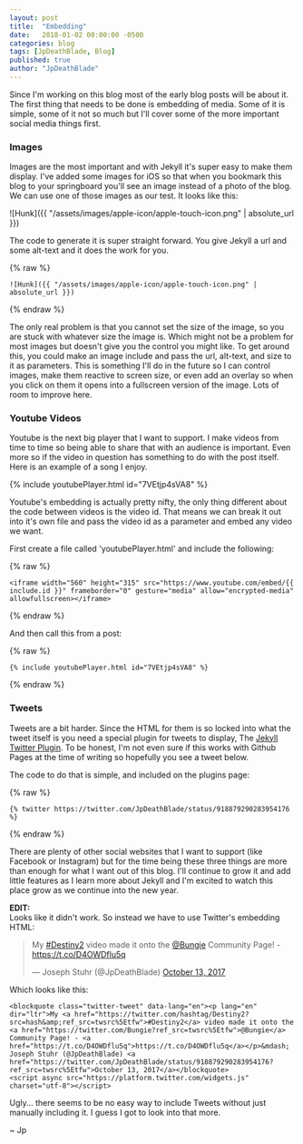 ```yaml
---
layout: post
title:  "Embedding"
date:   2018-01-02 00:00:00 -0500
categories: blog
tags: [JpDeathBlade, Blog]
published: true
author: "JpDeathBlade"
---
```

Since I'm working on this blog most of the early blog posts will be about it. The first thing that needs to be done is embedding of media. Some of it is simple, some of it not so much but I'll cover some of the more important social media things first. 

### Images
Images are the most important and with Jekyll it's super easy to make them display. I've added some images for iOS so that when you bookmark this blog to your springboard you'll see an image instead of a photo of the blog. We can use one of those images as our test. It looks like this:

![Hunk]({{ "/assets/images/apple-icon/apple-touch-icon.png" | absolute_url }})

The code to generate it is super straight forward. You give Jekyll a url and some alt-text and it does the work for you.

{% raw %}
```
![Hunk]({{ "/assets/images/apple-icon/apple-touch-icon.png" | absolute_url }})
```
{% endraw %}

The only real problem is that you cannot set the size of the image, so you are stuck with whatever size the image is. Which might not be a problem for most images but doesn't give you the control you might like. To get around this, you could make an image include and pass the url, alt-text, and size to it as parameters. This is something I'll do in the future so I can control images, make them reactive to screen size, or even add an overlay so when you click on them it opens into a fullscreen version of the image. Lots of room to improve here.

### Youtube Videos
Youtube is the next big player that I want to support. I make videos from time to time so being able to share that with an audience is important. Even more so if the video in question has something to do with the post itself. Here is an example of a song I enjoy.

{% include youtubePlayer.html id="7VEtjp4sVA8" %}

Youtube's embedding is actually pretty nifty, the only thing different about the code between videos is the video id. That means we can break it out into it's own file and pass the video id as a parameter and embed any video we want.

First create a file called 'youtubePlayer.html' and include the following:

{% raw %}
```
<iframe width="560" height="315" src="https://www.youtube.com/embed/{{ include.id }}" frameborder="0" gesture="media" allow="encrypted-media" allowfullscreen></iframe>
```
{% endraw %}

And then call this from a post:

{% raw %}
```
{% include youtubePlayer.html id="7VEtjp4sVA8" %}
```
{% endraw %}

### Tweets
Tweets are a bit harder. Since the HTML for them is so locked into what the tweet itself is you need a special
plugin for tweets to display, The [Jekyll Twitter Plugin](https://github.com/rob-murray/jekyll-twitter-plugin). To be honest, I'm not even sure if this works with Github Pages at the time of writing so hopefully you see a tweet below.

The code to do that is simple, and included on the plugins page:

{% raw %}
```
{% twitter https://twitter.com/JpDeathBlade/status/918879290283954176 %}
```
{% endraw %}

There are plenty of other social websites that I want to support (like Facebook or Instagram) but for the time being these three things are more than enough for what I want out of this blog. I'll continue to grow it and add little features as I learn more about Jekyll and I'm excited to watch this place grow as we continue into the new year.

**EDIT:**    
Looks like it didn't work. So instead we have to use Twitter's embedding HTML:

<blockquote class="twitter-tweet" data-lang="en"><p lang="en" dir="ltr">My <a href="https://twitter.com/hashtag/Destiny2?src=hash&amp;ref_src=twsrc%5Etfw">#Destiny2</a> video made it onto the <a href="https://twitter.com/Bungie?ref_src=twsrc%5Etfw">@Bungie</a> Community Page! - <a href="https://t.co/D4OWDflu5q">https://t.co/D4OWDflu5q</a></p>&mdash; Joseph Stuhr (@JpDeathBlade) <a href="https://twitter.com/JpDeathBlade/status/918879290283954176?ref_src=twsrc%5Etfw">October 13, 2017</a></blockquote>
<script async src="https://platform.twitter.com/widgets.js" charset="utf-8"></script>

Which looks like this:

```
<blockquote class="twitter-tweet" data-lang="en"><p lang="en" dir="ltr">My <a href="https://twitter.com/hashtag/Destiny2?src=hash&amp;ref_src=twsrc%5Etfw">#Destiny2</a> video made it onto the <a href="https://twitter.com/Bungie?ref_src=twsrc%5Etfw">@Bungie</a> Community Page! - <a href="https://t.co/D4OWDflu5q">https://t.co/D4OWDflu5q</a></p>&mdash; Joseph Stuhr (@JpDeathBlade) <a href="https://twitter.com/JpDeathBlade/status/918879290283954176?ref_src=twsrc%5Etfw">October 13, 2017</a></blockquote>
<script async src="https://platform.twitter.com/widgets.js" charset="utf-8"></script>
```

Ugly... there seems to be no easy way to include Tweets without just manually including it. I guess I got to look into that more.

~ Jp
